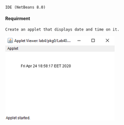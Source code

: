 ```
IDE (NetBeans 8.0)
```
#### Requirment
```
Create an applet that displays date and time on it.
```
![Image](https://raw.githubusercontent.com/Nada8773/JAVA/master/git%20Image/time.PNG)

